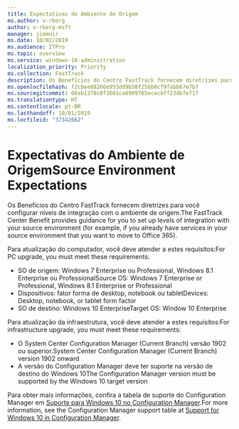 ```yaml
---
title: Expectativas do Ambiente de Origem
ms.author: v-rberg
author: v-rberg-msft
manager: jimmuir
ms.date: 10/02/2019
ms.audience: ITPro
ms.topic: overview
ms.service: windows-10-administration
localization_priority: Priority
ms.collection: FastTrack
description: Os Benefícios do Centro FastTrack fornecem diretrizes para você configurar níveis de integração com o ambiente de origem para a implantação do Windows 10.
ms.openlocfilehash: f2cbee68266e953dd9b58f25bb0cf9fabb67e7b7
ms.sourcegitcommit: 06eb1378c0f3601ca6909765ecacbff23db7e71f
ms.translationtype: HT
ms.contentlocale: pt-BR
ms.lasthandoff: 10/01/2019
ms.locfileid: "37342662"
---
```

# <a name="source-environment-expectations"></a><span data-ttu-id="d2126-103">Expectativas do Ambiente de Origem</span><span class="sxs-lookup"><span data-stu-id="d2126-103">Source Environment Expectations</span></span>

<span data-ttu-id="d2126-104">Os Benefícios do Centro FastTrack fornecem diretrizes para você configurar níveis de integração com o ambiente de origem.</span><span class="sxs-lookup"><span data-stu-id="d2126-104">The FastTrack Center Benefit provides guidance for you to set up levels of integration with your source environment (for example, if you already have services in your source environment that you want to move to Office 365).</span></span>
  
<span data-ttu-id="d2126-105">Para atualização do computador, você deve atender a estes requisitos:</span><span class="sxs-lookup"><span data-stu-id="d2126-105">For PC upgrade, you must meet these requirements:</span></span>

- <span data-ttu-id="d2126-106">SO de origem: Windows 7 Enterprise ou Professional, Windows 8.1 Enterprise ou Professional</span><span class="sxs-lookup"><span data-stu-id="d2126-106">Source OS: Windows 7 Enterprise or Professional, Windows 8.1 Enterprise or Professional</span></span>
- <span data-ttu-id="d2126-107">Dispositivos: fator forma de desktop, notebook ou tablet</span><span class="sxs-lookup"><span data-stu-id="d2126-107">Devices: Desktop, notebook, or tablet form factor</span></span>
- <span data-ttu-id="d2126-108">SO de destino: Windows 10 Enterprise</span><span class="sxs-lookup"><span data-stu-id="d2126-108">Target OS: Window 10 Enterprise</span></span>

<span data-ttu-id="d2126-109">Para atualização da infraestrutura, você deve atender a estes requisitos:</span><span class="sxs-lookup"><span data-stu-id="d2126-109">For infrastructure upgrade, you must meet these requirements:</span></span>   

- <span data-ttu-id="d2126-110">O System Center Configuration Manager (Current Branch) versão 1902 ou superior.</span><span class="sxs-lookup"><span data-stu-id="d2126-110">System Center Configuration Manager (Current Branch) version 1902 onward</span></span> 
- <span data-ttu-id="d2126-111">A versão do Configuration Manager deve ter suporte na versão de destino do Windows 10</span><span class="sxs-lookup"><span data-stu-id="d2126-111">The Configuration Manager version must be supported by the Windows 10 target version</span></span>

<span data-ttu-id="d2126-112">Para obter mais informações, confira a tabela de suporte do Configuration Manager em [Suporte para Windows 10 no Configuration Manager](https://docs.microsoft.com/sccm/core/plan-design/configs/support-for-windows-10).</span><span class="sxs-lookup"><span data-stu-id="d2126-112">For more information, see the Configuration Manager support table at [Support for Windows 10 in Configuration Manager](https://docs.microsoft.com/sccm/core/plan-design/configs/support-for-windows-10).</span></span>
  

 